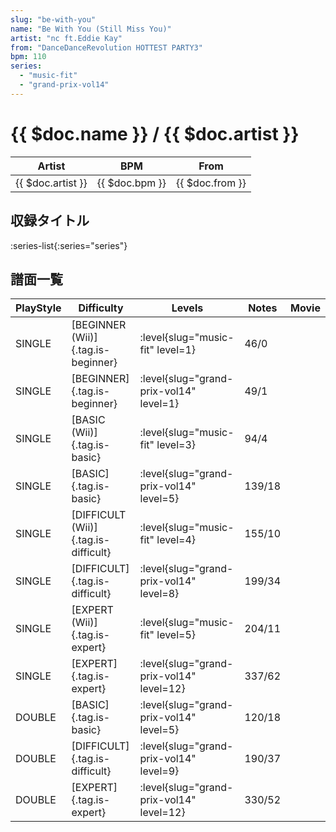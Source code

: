 ```yaml
---
slug: "be-with-you"
name: "Be With You (Still Miss You)"
artist: "nc ft.Eddie Kay"
from: "DanceDanceRevolution HOTTEST PARTY3"
bpm: 110
series:
  - "music-fit"
  - "grand-prix-vol14"
---
```


# {{ $doc.name }} / {{ $doc.artist }}

|Artist|BPM|From|
|------|---|----|
|{{ $doc.artist }}|{{ $doc.bpm }}|{{ $doc.from }}|

## 収録タイトル

:series-list{:series="series"}

## 譜面一覧

|PlayStyle|Difficulty|Levels|Notes|Movie|
|---------|----------|------|-----|-----|
|SINGLE|[BEGINNER (Wii)]{.tag.is-beginner}|<div class="field is-grouped is-grouped-multiline"> :level{slug="music-fit" level=1}</div>|46/0||
|SINGLE|[BEGINNER]{.tag.is-beginner}|<div class="field is-grouped is-grouped-multiline"> :level{slug="grand-prix-vol14" level=1}</div>|49/1||
|SINGLE|[BASIC (Wii)]{.tag.is-basic}|<div class="field is-grouped is-grouped-multiline"> :level{slug="music-fit" level=3}</div>|94/4||
|SINGLE|[BASIC]{.tag.is-basic}|<div class="field is-grouped is-grouped-multiline"> :level{slug="grand-prix-vol14" level=5}</div>|139/18||
|SINGLE|[DIFFICULT (Wii)]{.tag.is-difficult}|<div class="field is-grouped is-grouped-multiline"> :level{slug="music-fit" level=4}</div>|155/10||
|SINGLE|[DIFFICULT]{.tag.is-difficult}|<div class="field is-grouped is-grouped-multiline"> :level{slug="grand-prix-vol14" level=8}</div>|199/34||
|SINGLE|[EXPERT (Wii)]{.tag.is-expert}|<div class="field is-grouped is-grouped-multiline"> :level{slug="music-fit" level=5}</div>|204/11||
|SINGLE|[EXPERT]{.tag.is-expert}|<div class="field is-grouped is-grouped-multiline"> :level{slug="grand-prix-vol14" level=12}</div>|337/62||
|DOUBLE|[BASIC]{.tag.is-basic}|<div class="field is-grouped is-grouped-multiline"> :level{slug="grand-prix-vol14" level=5}</div>|120/18||
|DOUBLE|[DIFFICULT]{.tag.is-difficult}|<div class="field is-grouped is-grouped-multiline"> :level{slug="grand-prix-vol14" level=9}</div>|190/37||
|DOUBLE|[EXPERT]{.tag.is-expert}|<div class="field is-grouped is-grouped-multiline"> :level{slug="grand-prix-vol14" level=12}</div>|330/52||
